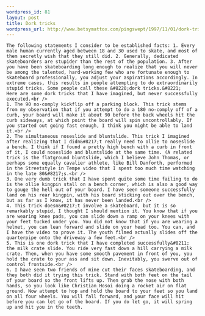 ```yaml
--- 
wordpress_id: 81
layout: post
title: Dork tricks
wordpress_url: http://www.betsymattox.com/pingswept/1997/11/01/dork-tricks/
---
```

	The following statements I consider to be established facts: 1. Every male human currently aged between 18 and 30 used to skate, and most of them secretly wish that they still did. 2. Generally, dedicated skateboarders are stupider than the rest of the population. 3. After you have been skateboarding long enough to realize that you will never be among the talented, hard-working few who are fortunate enough to skateboard professionally, you adjust your aspirations accordingly. In extreme cases, this results in people attempting to do extraordinarily stupid tricks. Some people call these &#8220;dork tricks.&#8221;
	Here are some dork tricks that I have imagined, but never successfully executed.<br />
	1. The 90 no-comply kickflip off a parking block. This trick stems from my observation that if you attempt to do a 180 no-comply off of a curb, your board will make it about 90 before the back wheels hit the curb sideways, at which point the board will spin uncontrollably. If you started out going fast enough, I think you might be able to land it.<br />
	2. The simultaneous noseslide and bluntslide. This trick I imagined after realizing that I didn&#8217;t really need to ollie to noseslide a bench. I think if I found a pretty high bench with a curb in front of it, I could noseslide and bluntslide at the same time. (A related trick is the flatground bluntslide, which I believe John Thomas, or perhaps some equally cavalier athlete, like Bill Danforth, performed in the Streetstyle in Tempe video that I spent too much time watching in the late 80&#8217;s.<br />
	3. One very dumb trick that I have spent quite some time failing to do is the ollie kingpin stall on a bench corner, which is also a good way to gouge the hell out of your board. I have seen someone successfully land on his rear kingpin, with his board sticking out over the bench, but as far as I know, it has never been landed.<br />
	4. This trick doesn&#8217;t involve a skateboard, but it is so remarkably stupid, I thought I should mention it. You know that if you are wearing knee pads, you can slide down a ramp on your knees with your feet tucked under you. You did not know that if you are wearing a helmet, you can lean forward and slide on your head too. You can, and I have the video to prove it. The youth filmed actually slides off the quarterpipe onto the driveway a few feet.<br />
	5. This is one dork trick that I have completed successfully&#8211; the milk crate slide. You ride very fast down a hill carrying a milk crate. Then, when you have some smooth pavement in front of you, you hold the crate to your ass and sit down. Inevitably, you swerve out of control frontside.<br />
	6. I have seen two friends of mine cut their faces skateboarding, and they both did it trying this trick. Stand with both feet on the tail of your board so the front lifts up. Then grab the nose with both hands, so you look like Christian Hosoi doing a rocket air on flat ground. Now attempt to hop and hold the board to your feet so you land on all four wheels. You will fall forward, and your face will hit before you can let go of the board. If you do let go, it will spring up and hit you in the teeth.

